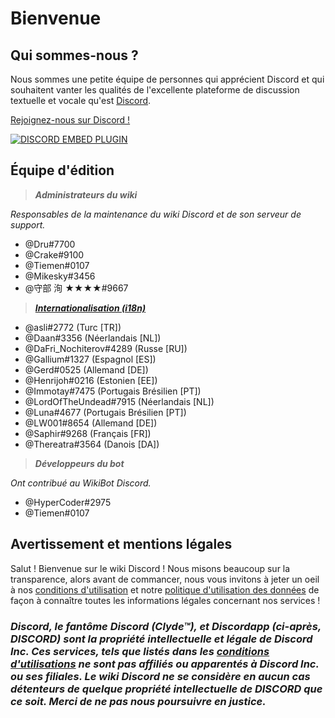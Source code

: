 <!-- TITLE: French - Accueil -->
<!-- SUBTITLE: Bienvenue sur le wiki Discord ! -->

# Bienvenue
## Qui sommes-nous ?

Nous sommes une petite équipe de personnes qui apprécient Discord et qui souhaitent vanter les qualités de l'excellente plateforme de discussion textuelle et vocale qu'est [Discord](https://discordapp.com).

[Rejoignez-nous sur Discord !](https://discord.gg/ZRJ9Ghh)

<a href="https://discord.gg/ZRJ9Ghh">![DISCORD EMBED PLUGIN](https://discordapp.com/api/guilds/367460196148183040/widget.png?style=banner2)</a>

## Équipe d'édition
> ***Administrateurs du wiki***

*Responsables de la maintenance du wiki Discord et de son serveur de support.*
* @Dru#7700
* @Crake#9100
* @Tiemen#0107
* @Mikesky#3456
* @守部 洵 ★★★★#9667

> ***[Internationalisation (i18n)](http://discordia.me/translations)***

* @asli#2772 (Turc [TR])
* @Daan#3356 (Néerlandais [NL])
* @DaFri_Nochiterov#4289 (Russe [RU])
* @Gallium#1327 (Espagnol [ES])
* @Gerd#0525 (Allemand [DE])
* @Henrijoh#0216 (Estonien [EE])
* @Immotay#7475 (Portugais Brésilien [PT])
* @LordOfTheUndead#7915 (Néerlandais [NL])
* @Luna#4677 (Portugais Brésilien [PT])
* @LW001#8654 (Allemand [DE])
* @Saphir#9268 (Français [FR])
* @Thereatra#3564 (Danois [DA])

> ***Développeurs du bot***

*Ont contribué au WikiBot Discord.*
* @HyperCoder#2975
* @Tiemen#0107

## Avertissement et mentions légales
Salut ! Bienvenue sur le wiki Discord ! Nous misons beaucoup sur la transparence, alors avant de commancer, nous vous invitons à jeter un oeil à nos [conditions d'utilisation](/terms) et notre [politique d'utilisation des données](/privacy) de façon à connaître toutes les informations légales concernant nos services !

### ***Discord, le fantôme Discord (Clyde™), et Discordapp (ci-après, DISCORD) sont la propriété intellectuelle et légale de Discord Inc. Ces services, tels que listés dans les [conditions d'utilisations](/terms) ne sont pas affiliés ou apparentés à Discord Inc. ou ses filiales. Le wiki Discord ne se considère en aucun cas détenteurs de quelque propriété intellectuelle de DISCORD que ce soit. Merci de ne pas nous poursuivre en justice.***
